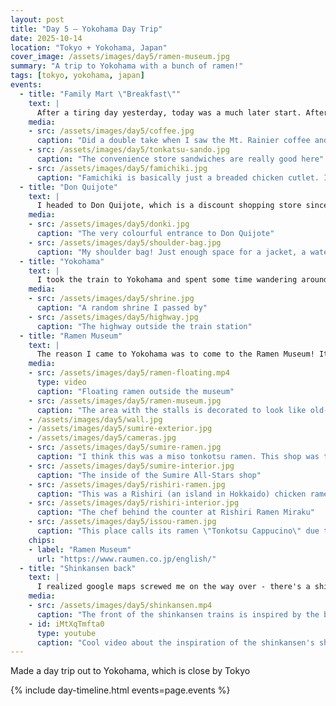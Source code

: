 ```yaml
---
layout: post
title: "Day 5 — Yokohama Day Trip"
date: 2025-10-14
location: "Tokyo + Yokohama, Japan"
cover_image: /assets/images/day5/ramen-museum.jpg
summary: "A trip to Yokohama with a bunch of ramen!"
tags: [tokyo, yokohama, japan]
events:
  - title: "Family Mart \"Breakfast\""
    text: |
      After a tiring day yesterday, today was a much later start. After getting ready I headed to Family Mart, one of Japan's "big three" convenience stores (the other 2 being 7-Eleven and Lawson's). For my "breakfast" I had some coffee, a tonkatsu sandwich and "famichiki".
    media:
    - src: /assets/images/day5/coffee.jpg
      caption: "Did a double take when I saw the Mt. Rainier coffee and had to get it"
    - src: /assets/images/day5/tonkatsu-sando.jpg
      caption: "The convenience store sandwiches are really good here"
    - src: /assets/images/day5/famichiki.jpg
      caption: "Famichiki is basically just a breaded chicken cutlet. I wanted to try it since it has something of a cult-like following online. I got the spicy famichiki and it was surprisingly actually quite spicy. Yum!"
  - title: "Don Quijote"
    text: |
      I headed to Don Quijote, which is a discount shopping store since I had forgotten to bring a drawstring bag (for ease of carrying stuff around without my whole backpack). I didn't find one, but I did pick up this neat little shoulder bag and used that during the day.
    media:
    - src: /assets/images/day5/donki.jpg
      caption: "The very colourful entrance to Don Quijote"
    - src: /assets/images/day5/shoulder-bag.jpg
      caption: "My shoulder bag! Just enough space for a jacket, a water bottle and my power bank"
  - title: "Yokohama"
    text: |
      I took the train to Yokohama and spent some time wandering around.
    media:
    - src: /assets/images/day5/shrine.jpg
      caption: "A random shrine I passed by"
    - src: /assets/images/day5/highway.jpg
      caption: "The highway outside the train station"
  - title: "Ramen Museum"
    text: |
      The reason I came to Yokohama was to come to the Ramen Museum! It had a bunch of information about the history of ramen, and more importantly several stalls where you could try slightly scaled down bowls of ramen and try a variety of different types.
    media:
    - src: /assets/images/day5/ramen-floating.mp4
      type: video
      caption: "Floating ramen outside the museum"
    - src: /assets/images/day5/ramen-museum.jpg
      caption: "The area with the stalls is decorated to look like old-timey Japan"
    - /assets/images/day5/wall.jpg
    - /assets/images/day5/sumire-exterior.jpg
    - /assets/images/day5/cameras.jpg
    - src: /assets/images/day5/sumire-ramen.jpg
      caption: "I think this was a miso tonkotsu ramen. This shop was the \"Sumire All-Stars\" shop for October, essentially rotating through a bunch of chefs who were the disciples of an old shop in Sapporo named \"Sumire Ramen\". This was really good, with a strong porky flavour (probably from all that pork fat on top)."
    - src: /assets/images/day5/sumire-interior.jpg
      caption: "The inside of the Sumire All-Stars shop"
    - src: /assets/images/day5/rishiri-ramen.jpg
      caption: "This was a Rishiri (an island in Hokkaido) chicken ramen, which had a scorched soy-sauce base and lots of Rishiri kelp. Very tasty!"
    - src: /assets/images/day5/rishiri-interior.jpg
      caption: "The chef behind the counter at Rishiri Ramen Miraku"
    - src: /assets/images/day5/issou-ramen.jpg
      caption: "This place calls its ramen \"Tonkotsu Cappucino\" due to how they extract every last bit of flavour from the pork bones and concentrate it. This was my favourite of the three I tried because of that strong taste!"
    chips:
    - label: "Ramen Museum"
      url: "https://www.raumen.co.jp/english/"
  - title: "Shinkansen back"
    text: |
      I realized google maps screwed me on the way over - there's a shinkansen (bullet train) between Tokyo and Yokohama that I could've taken! Actually, I think it was just saving me a bunch of money but I wanted to ride the fast train 😅. I did on the way back, which made a ~50 minute journey take ~25 minutes instead!
    media:
    - src: /assets/images/day5/shinkansen.mp4
      caption: "The front of the shinkansen trains is inspired by the beak of the kingfisher"
    - id: iMtXqTmfta0
      type: youtube
      caption: "Cool video about the inspiration of the shinkansen's shape"
---
```


Made a day trip out to Yokohama, which is close by Tokyo

{% include day-timeline.html events=page.events %}
